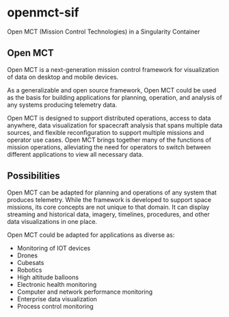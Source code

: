 # openmct-sif
Open MCT (Mission Control Technologies) in a Singularity Container

## Open MCT
Open MCT is a next-generation mission control framework for visualization of data on desktop and mobile devices.

As a generalizable and open source framework, Open MCT could be used as the basis for building applications for planning, operation, and analysis of any systems producing telemetry data.

Open MCT is designed to support distributed operations, access to data anywhere, data visualization for spacecraft analysis that spans multiple data sources, and flexible reconfiguration to support multiple missions and operator use cases. Open MCT brings together many of the functions of mission operations, alleviating the need for operators to switch between different applications to view all necessary data.

## Possibilities
Open MCT can be adapted for planning and operations of any system that produces telemetry. While the framework is developed to support space missions, its core concepts are not unique to that domain. It can display streaming and historical data, imagery, timelines, procedures, and other data visualizations in one place.

Open MCT could be adapted for applications as diverse as:

- Monitoring of IOT devices
- Drones
- Cubesats
- Robotics
- High altitude balloons
- Electronic health monitoring
- Computer and network performance monitoring
- Enterprise data visualization
- Process control monitoring
